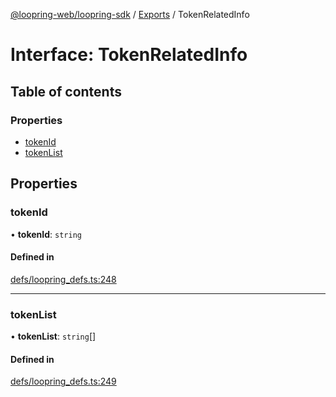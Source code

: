 [@loopring-web/loopring-sdk](../README.md) / [Exports](../modules.md) / TokenRelatedInfo

# Interface: TokenRelatedInfo

## Table of contents

### Properties

- [tokenId](TokenRelatedInfo.md#tokenid)
- [tokenList](TokenRelatedInfo.md#tokenlist)

## Properties

### tokenId

• **tokenId**: `string`

#### Defined in

[defs/loopring_defs.ts:248](https://github.com/Loopring/loopring_sdk/blob/1d20f38/src/defs/loopring_defs.ts#L248)

___

### tokenList

• **tokenList**: `string`[]

#### Defined in

[defs/loopring_defs.ts:249](https://github.com/Loopring/loopring_sdk/blob/1d20f38/src/defs/loopring_defs.ts#L249)
